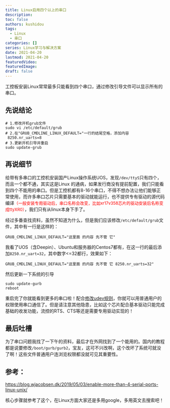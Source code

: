 ```yaml
---
title: Linux启用四个以上的串口
description:
toc: false
authors: kushidou
tags: 
  - Linux
  - 串口
categories: []
series: Linux学习与解决方案
date: 2021-04-20
lastmod: 2021-04-20
featuredVideo:
featuredImage:
draft: false
---
```


工控板安装Linux常常最多只能看到四个串口，通过修改引导文件可以显示所有的串口。

<!--more-->

## 先说结论

```shell
# 1.修改开机grub文件
sudo vi /etc/default/grub
# 2.在"GRUB_CMDLINE_LINUX_DEFAULT="一行的结尾空格，添加内容
 8250.nr_uarts=8
# 3.更新开机引导并重启
sudo update-grub
```

## 再说细节

给带有多串口的工控机安装国产Linux操作系统UOS，发现`/dev/ttyS`只有四个，而且一个都不通，其实这是Linux 的通病，如果发行商没有提前配置，我们只能看到四个不能用的串口。但是工控机都有8-16个串口，不得不想办法让他们能够正常使用，而许多串口芯片只需要基本的驱动就能运行，也不提供专有驱动的源代码编译<font size=2 color=#ff0000>（一般安装专用驱动后，串口名称会改变，比如xr17v358芯片的驱动安装后名称变成ttyXR0）</font>，我们只有从linux本身下手了。

经过多番查找资料，虽然不知道为什么，但是我们应该修改`/etc/default/grub`文件，其中有一行是这样的：

```shell
GRUB_CMDLINE_LINUX_DEFAULT="这里面 的内容 先不管 它"
```

我看了UOS（含Deepin）、Ubuntu和服务器的Centos7都有，在这一行的最后添加`8250.nr_uart=32`，其中数字<=32都行，效果如下：

```shell
GRUB_CMDLINE_LINUX_DEFAULT="这里面 的内容 先不管 它 8250.nr_uarts=32"
```

然后更新一下系统的引导

```shell
sudo update-gurb
reboot
```

重启完了你就能看到更多的串口啦！配合[修改udev规则](https://www.small09.top/?p=24)，你就可以用普通用户的权限使用串口通信了。但是请注意其他隐患，比如这个芯片配合基本驱动只能完成基础的收发功能，流控的RTS、CTS等还是需要专用驱动实现的！

## 最后吐槽

为了串口问题我找了一下午的资料，最后才在外网找到了一个能用的。国内的教程都是说要修改`/boot/gurb/gurb2`，宝友，这可不兴改啊，这个改坏了系统可就没了啊！这些文件普通用户连浏览权限都没就可见其重要性。

## 参考：

https://blog.wjacobsen.dk/2019/05/03/enable-more-than-4-serial-ports-linux-unix/

核心步骤就参考了这个，在Linux方面大家还是多用google，多用英文去搜索吧！

